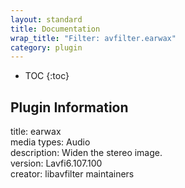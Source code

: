 ```yaml
---
layout: standard
title: Documentation
wrap_title: "Filter: avfilter.earwax"
category: plugin
---
```

* TOC
{:toc}

## Plugin Information

title: earwax  
media types:
Audio  
description: Widen the stereo image.  
version: Lavfi6.107.100  
creator: libavfilter maintainers  
